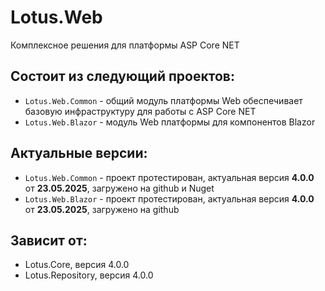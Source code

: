 # Lotus.Web
Комплексное решения для платформы ASP Core NET

## Состоит из следующий проектов:
 - `Lotus.Web.Common` - общий модуль платформы Web обеспечивает базовую инфраструктуру для работы c ASP Core NET
 - `Lotus.Web.Blazor` - модуль Web платформы для компонентов Blazor

## Актуальные версии:
 - `Lotus.Web.Common` - проект протестирован, актуальная версия **4.0.0** от **23.05.2025**, загружено на github и Nuget
 - `Lotus.Web.Blazor` - проект протестирован, актуальная версия **4.0.0** от **23.05.2025**, загружено на github

## Зависит от:
 - Lotus.Core, версия 4.0.0
 - Lotus.Repository, версия 4.0.0